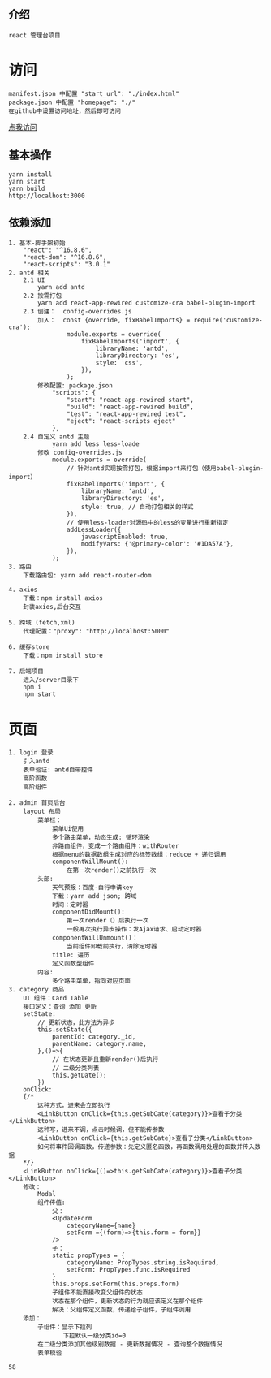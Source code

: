 ## 介绍
    react 管理台项目

# 访问
    manifest.json 中配置 "start_url": "./index.html"
    package.json 中配置 "homepage": "./" 
    在github中设置访问地址，然后即可访问
   [点我访问](https://liuer1211.github.io/admin-client_blank/build)
    

## 基本操作
    yarn install
    yarn start
    yarn build
    http://localhost:3000

## 依赖添加
    1. 基本-脚手架初始
        "react": "^16.8.6",
        "react-dom": "^16.8.6",
        "react-scripts": "3.0.1"
    2. antd 相关
        2.1 UI
            yarn add antd
        2.2 按需打包
            yarn add react-app-rewired customize-cra babel-plugin-import
        2.3 创建：  config-overrides.js
            加入：  const {override, fixBabelImports} = require('customize-cra');
                    module.exports = override(
                        fixBabelImports('import', {
                            libraryName: 'antd',
                            libraryDirectory: 'es',
                            style: 'css',
                        }),
                    );
            修改配置: package.json
                "scripts": {
                    "start": "react-app-rewired start",
                    "build": "react-app-rewired build",
                    "test": "react-app-rewired test",
                    "eject": "react-scripts eject"
                },
        2.4 自定义 antd 主题
                yarn add less less-loade
            修改 config-overrides.js
                module.exports = override(
                    // 针对antd实现按需打包，根据import来打包（使用babel-plugin-import）
                    fixBabelImports('import', {
                        libraryName: 'antd',
                        libraryDirectory: 'es',
                        style: true, // 自动打包相关的样式
                    }),
                    // 使用less-loader对源码中的less的变量进行重新指定
                    addLessLoader({
                        javascriptEnabled: true,
                        modifyVars: {'@primary-color': '#1DA57A'},
                    }),
                );
    3. 路由
        下载路由包: yarn add react-router-dom

    4. axios
        下载：npm install axios
        封装axios,后台交互

    5. 跨域 (fetch,xml)
        代理配置："proxy": "http://localhost:5000"
    
    6. 缓存store
        下载：npm install store

    7. 后端项目
        进入/server目录下
        npm i
        npm start

# 页面
    1. login 登录
        引入antd
        表单验证: antd自带控件
        高阶函数
        高阶组件

    2. admin 首页后台
        layout 布局
            菜单栏：
                菜单Ui使用
                多个路由菜单，动态生成: 循环渲染
                非路由组件，变成一个路由组件：withRouter
                根据menu的数据数组生成对应的标签数组：reduce + 递归调用
                componentWillMount():
                    在第一次render()之前执行一次
            头部:
                天气预报：百度-自行申请key
                下载：yarn add json; 跨域
                时间：定时器
                componentDidMount():
                    第一次render（）后执行一次
                    一般再次执行异步操作：发Ajax请求、启动定时器
                componentWillUnmount()：
                    当前组件卸载前执行，清除定时器
                title: 遍历
                定义函数型组件
            内容: 
                多个路由菜单，指向对应页面
    3. category 商品
        UI 组件：Card Table
        接口定义：查询 添加 更新
        setState:
            // 更新状态，此方法为异步
            this.setState({
                parentId: category._id,
                parentName: category.name,
            },()=>{
                // 在状态更新且重新render()后执行
                // 二级分类列表
                this.getDate();
            })
        onClick:
        {/* 
            这种方式，进来会立即执行
            <LinkButton onClick={this.getSubCate(category)}>查看子分类</LinkButton> 
            这种写，进来不调，点击时候调，但不能传参数
            <LinkButton onClick={this.getSubCate}>查看子分类</LinkButton> 
            如何将事件回调函数，传递参数：先定义匿名函数，再函数调用处理的函数并传入数据
        */}
        <LinkButton onClick={()=>this.getSubCate(category)}>查看子分类</LinkButton>
        修改：
            Modal
            组件传值:
                父：
                <UpdateForm 
                    categoryName={name}
                    setForm ={(form)=>{this.form = form}}
                /> 
                子：
                static propTypes = {
                    categoryName: PropTypes.string.isRequired,
                    setForm: PropTypes.func.isRequired
                }      
                this.props.setForm(this.props.form) 
                子组件不能直接改变父组件的状态
                状态在那个组件，更新状态的行为就应该定义在那个组件
                解决：父组件定义函数，传递给子组件，子组件调用
        添加：
            子组件：显示下拉列
                   下拉默认一级分类id=0
            在二级分类添加其他级别数据 - 更新数据情况 - 查询整个数据情况
            表单校验

    58
